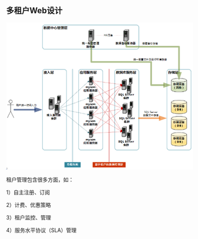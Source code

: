 ## 多租户Web设计

![](multi-tenant-web.png)

租户管理包含很多方面，如：

1）自主注册、订阅

2）计费、优惠策略

3）租户监控、管理

4）服务水平协议（SLA）管理
